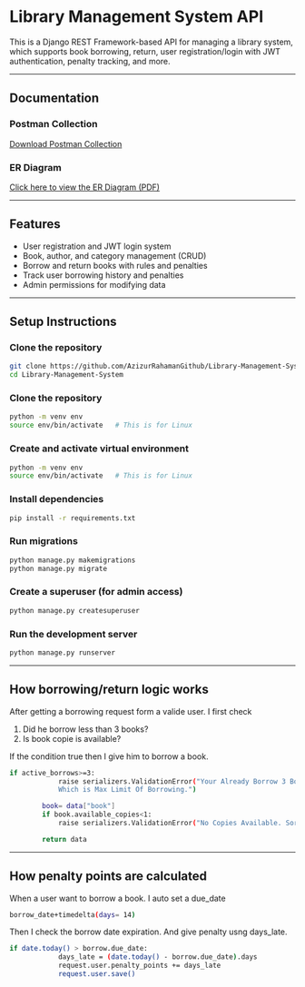 # Library Management System API

This is a Django REST Framework-based API for managing a library system, which supports book borrowing, return, user registration/login with JWT authentication, penalty tracking, and more.

---

## Documentation

###  Postman Collection
[Download Postman Collection](./library_system_api.postman_collection.json)

###  ER Diagram
[Click here to view the ER Diagram (PDF)](./ER_diagram.pdf)

---

##  Features

- User registration and JWT login system
- Book, author, and category management (CRUD)
- Borrow and return books with rules and penalties
- Track user borrowing history and penalties
- Admin permissions for modifying data

---


##  Setup Instructions

### Clone the repository

```bash
git clone https://github.com/AzizurRahamanGithub/Library-Management-System.git
cd Library-Management-System
```

### Clone the repository

```bash
python -m venv env
source env/bin/activate   # This is for Linux
```

### Create and activate virtual environment
```bash
python -m venv env
source env/bin/activate   # This is for Linux
```

### Install dependencies
```bash
pip install -r requirements.txt
```
###  Run migrations

```bash
python manage.py makemigrations
python manage.py migrate
```
### Create a superuser (for admin access)

```bash
python manage.py createsuperuser
```
### Run the development server

```bash
python manage.py runserver
```

---

## How borrowing/return logic works

After getting a borrowing request form a valide user. 
I first check
1. Did he borrow less than 3 books?
2. Is book copie is available?

If the condition true then I give him to borrow a book.

```bash
if active_borrows>=3:
            raise serializers.ValidationError("Your Already Borrow 3 Books. 
            Which is Max Limit Of Borrowing.")

        book= data["book"]
        if book.available_copies<1:
            raise serializers.ValidationError("No Copies Available. Sorry!")

        return data
```
---

 ## How penalty points are calculated

When a user want to borrow a book. I auto set a due_date
```bash
borrow_date+timedelta(days= 14)
```
Then I check the borrow date expiration. And give penalty usng days_late.

```bash
if date.today() > borrow.due_date:
            days_late = (date.today() - borrow.due_date).days
            request.user.penalty_points += days_late
            request.user.save()
```

     
